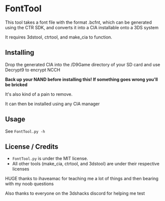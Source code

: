 # FontTool
This tool takes a font file with the format .bcfnt, which can be generated using the CTR SDK, and converts it into a CIA installable onto a 3DS system

It requires 3dstool, ctrtool, and make_cia to function.


## Installing
Drop the generated CIA into the /D9Game directory of your SD card and use Decrypt9 to encrypt NCCH

**Back up your NAND before installing this! If something goes wrong you'll be bricked**

It's also kind of a pain to remove.

It can then be installed using any CIA manager

## Usage
See `FontTool.py -h`

## License / Credits
* `FontTool.py` is under the MIT license.
* All other tools (make_cia, ctrtool, and 3dstool) are under their respective licenses

HUGE thanks to ihaveamac for teaching me a lot of things and then bearing with my noob questions

Also thanks to everyone on the 3dshacks discord for helping me test
